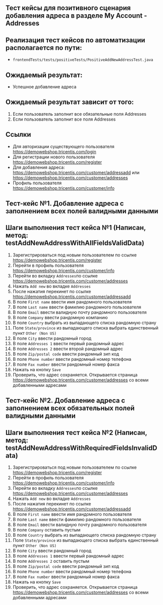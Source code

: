 ## Тест кейсы для позитивного сценария добавления адреса в разделе My Account - Addresses

## Реализация тест кейсов по автоматизации располагается по пути:

- `frontendTests/tests/positiveTests/PositiveAddNewAddressTest.java`

## Ожидаемый результат:

- Успешное добавление адреса

## Ожидаемый результат зависит от того:

1) Если пользователь заполнит все обязательные поля Addresses
2) Если пользователь заполнит все поля Addresses

## Ссылки

- Для авторизации существующего пользователя https://demowebshop.tricentis.com/login
- Для регистрации нового пользователя https://demowebshop.tricentis.com/register
- Для добавления адреса: https://demowebshop.tricentis.com/customer/addressadd
  или https://demowebshop.tricentis.com/customer/addresses
- Профиль пользователя https://demowebshop.tricentis.com/customer/info

## Тест-кейс №1. Добавление адреса с заполнением всех полей валидными данными

## Шаги выполнения тест кейса №1 (Написан, метод: testAddNewAddressWithAllFieldsValidData)

1) Зарегистрироваться под новым пользователем по ссылке https://demowebshop.tricentis.com/register
2) Перейти в профиль пользователя https://demowebshop.tricentis.com/customer/info
3) Перейти во вкладку `Addresses`по ссылке https://demowebshop.tricentis.com/customer/addresses
4) Нажать `Add new` во вкладке `Addresses`
5) После нажатия перекинет по ссылке https://demowebshop.tricentis.com/customer/addressadd
6) В поле `First name` ввести имя рандомного пользователя
7) В поле `Last name` ввести фамилию рандомного пользователя
8) В поле `Email` ввести валидную почту рандомного пользователя
9) В поле `Company` ввести рандомную компанию
10) В поле `Country` выбрать из выпадающего списка рандомную страну
11) Поле `State/province` из выпадающего списка выбрать единственный пункт `Other (Non US)`
12) В поле `City` ввести рандомный город
13) В поле `Addresses 1` ввести первый рандомный адрес
14) В поле `Addresses 2` ввести второй рандомный адрес
15) В поле `Zip/postal code` ввести рандомный зип код
16) В поле `Phone number` ввести рандомный номер телефона
17) В поле `Fax number` ввести рандомный номер факса
18) Нажать на кнопку `Save`
19) Проверить, что адрес сохраняется. Открывается страница https://demowebshop.tricentis.com/customer/addresses со всеми
    добавленными адресами

## Тест-кейс №2. Добавление адреса с заполнением всех обязательных полей валидными данными

## Шаги выполнения тест кейса №2 (Написан, метод: testAddNewAddressWithRequiredFieldsInvalidData)

1) Зарегистрироваться под новым пользователем по ссылке https://demowebshop.tricentis.com/register
2) Перейти в профиль пользователя https://demowebshop.tricentis.com/customer/info
3) Перейти во вкладку `Addresses`по ссылке https://demowebshop.tricentis.com/customer/addresses
4) Нажать `Add new` во вкладке `Addresses`
5) После нажатия перекинет по ссылке https://demowebshop.tricentis.com/customer/addressadd
6) В поле `First name` ввести имя рандомного пользователя
7) В поле `Last name` ввести фамилию рандомного пользователя
8) В поле `Email` ввести валидную почту рандомного пользователя
9) В поле `Company` оставить пустым
10) В поле `Country` выбрать из выпадающего списка рандомную страну
11) Поле `State/province` из выпадающего списка выбрать единственный пункт `Other (Non US)`
12) В поле `City` ввести рандомный город
13) В поле `Addresses 1` ввести первый рандомный адрес
14) В поле `Addresses 2` оставить пустым
15) В поле `Zip/postal code` ввести рандомный зип код
16) В поле `Phone number` ввести рандомный номер телефона
17) В поле `Fax number` ввести рандомный номер факса
18) Нажать на кнопку `Save`
19) Проверить, что адрес сохраняется. Открывается страница https://demowebshop.tricentis.com/customer/addresses со всеми
    добавленными адресами


